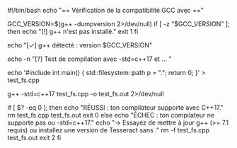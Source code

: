 #!/bin/bash
echo "== Vérification de la compatibilité GCC avec <filesystem> =="

GCC_VERSION=$(g++ -dumpversion 2>/dev/null)
if [ -z "$GCC_VERSION" ]; then
    echo "[!] g++ n'est pas installé."
    exit 1
fi

echo "[✓] g++ détecté : version $GCC_VERSION"

echo -n "[?] Test de compilation avec -std=c++17 et <filesystem>... "

echo '#include <filesystem>
int main() { std::filesystem::path p = "."; return 0; }' > test_fs.cpp

g++ -std=c++17 test_fs.cpp -o test_fs.out 2>/dev/null

if [ $? -eq 0 ]; then
    echo "RÉUSSI : ton compilateur supporte <filesystem> avec C++17."
    rm test_fs.cpp test_fs.out
    exit 0
else
    echo "ÉCHEC : ton compilateur ne supporte pas <filesystem> ou -std=c++17."
    echo "→ Essayez de mettre à jour g++ (>= 7.1 requis) ou installez une version de Tesseract sans <filesystem>."
    rm -f test_fs.cpp test_fs.out
    exit 2
fi
